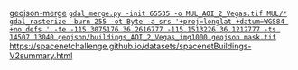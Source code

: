 [geojson-merge](https://github.com/mapbox/geojson-merge)
[`gdal_merge.py -init 65535 -o MUL_AOI_2_Vegas.tif MUL/*`](https://gdal.org/programs/gdal_merge.html)
[`gdal_rasterize -burn 255 -ot Byte -a_srs '+proj=longlat +datum=WGS84 +no_defs ' -te -115.3075176 36.2616777 -115.1513226 36.1212777 -ts 14507 13040 geojson/buildings_AOI_2_Vegas_img1000.geojson mask.tif`](https://gdal.org/programs/gdal_rasterize.html)
https://spacenetchallenge.github.io/datasets/spacenetBuildings-V2summary.html
